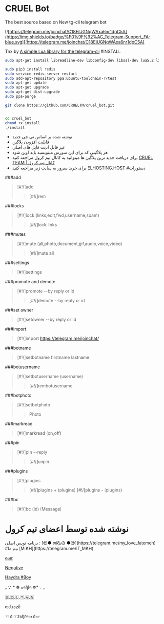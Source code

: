# CRUEL Bot
The best source based on New tg-cli
telegram bot

 [![https://telegram.me/joinchat/C18EiUGNqWAxa6nr1dpC5A](https://img.shields.io/badge/%F0%9F%92%AC_Telegram-Support_FA-blue.svg)](https://telegram.me/joinchat/C18EiUGNqWAxa6nr1dpC5A)


Tnx by [A simple Lua library for the telegram-cli](https://github.com/rizaumami/tdcli.lua)
#INSTALL

```sh
sudo apt-get install libreadline-dev libconfig-dev libssl-dev lua5.2 liblua5.2-dev lua-socket lua-sec lua-expat libevent-dev make unzip git redis-server autoconf g++ libjansson-dev libpython-dev expat libexpat1-dev ppa-purge python3-pip python3-dev

sudo pip3 install redis
sudo service redis-server restart
sudo add-apt-repository ppa:ubuntu-toolchain-r/test
sudo apt-get update
sudo apt-get upgrade
sudo apt-get dist-upgrade
sudo ppa-purge

git clone https://github.com/CRUELTM/cruel_bot.git


cd cruel_bot
chmod +x install
./install

```

* نوشته شده بر اساس تی جی جدید
* قابلیت افزودن پلاگین
* غیر قابل ادیت فایل های اصلی
* هر پلاگینی که برای این سورس مینویسید باید اوپن شود
* برای دریافت جدید ترین پلاگین ها میتوانید به کانال تیم کرول مراجعه کنید
[CRUEL TEAM | کانال تیم کرول](https://telegram.me/cruel_team)
* برای خرید سرور به سایت زیر مراجعه کنید
[ELHOSTING.HOST](elhosting.host)
#دستورات

###add
>[#!/]add
>>[#!/]rem


###locks
>[#!/]lock (links,edit,fwd,username,spam)
>>[#!/]lock links


###mutes
>[#!/]mute (all,photo,document,gif,audio,voice,video)
>>[#!/]mute all


###settings
>[#!/]settings


###promote and demote
>[#!/]promote  --by reply or id
>>[#!/]demote  --by reply or id


###set owner
>[#!/]setowner  --by reply or id


###import
>[#!/]import https://telegram.me/joinchat/


###botname
>[#!/]setbotname firstname lastname


###botusername
>[#!/]setbotusername (username)
>>[#!/]rembotusername


###botphoto
>[#!/]setbotphoto
>>Photo


###markread
>[#!/]markread (on,off)


###pin
>[#!/]pin --reply
>>[#!/]unpin


###plugins
>[#!/]plugins 
>>[#!/]plugins + (plugins)
>>[#!/]plugins - (plugins)


###bc
>[#!/]bc (id) (Message)



<h1>نوشته شده توسط اعضای تیم کرول</h1>
برنامه نویس اصلی : [😍● ოɨℓﾑの ●😍](https://telegram.me/my_Iove_fatemeh)
#تیم ما
[M.KH](https://telegram.me/IT_MKH)

[ค๓เг](https://telegram.me/This_Is_Amir)

[Negative](https://telegram.me/Negative)

[Haydra #Boy](https://telegram.me/HaydraBoy)

｡∵ * ❁ ๓คђlค ❁* ∵ ｡

🇸.🇴.🇱.🇹.🇦.🇳

ოძ.ɾεzმ

☜☆☞zคђгค☜☆☞
